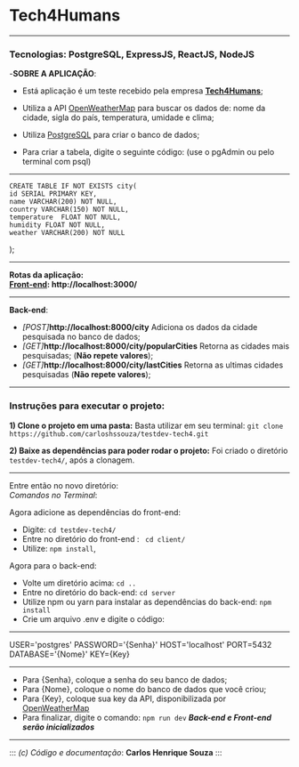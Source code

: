 # Tech4Humans

---

### Tecnologias: PostgreSQL, ExpressJS, ReactJS, NodeJS

-**SOBRE A APLICAÇÃO**:

- Está aplicação é um teste recebido pela empresa **[Tech4Humans](https://www.tech4h.com.br/)**;

- Utiliza a API [OpenWeatherMap](https://openweathermap.org/api) para buscar os dados de: nome da cidade, sigla do país, temperatura, umidade e clima;

- Utiliza [PostgreSQL](https://www.postgresql.org) para criar o banco de dados;
- Para criar a tabela, digite o seguinte código: (use o pgAdmin ou pelo terminal com psql)

---

    CREATE TABLE IF NOT EXISTS city(
    id SERIAL PRIMARY KEY,
    name VARCHAR(200) NOT NULL,
    country VARCHAR(150) NOT NULL,
    temperature  FLOAT NOT NULL,
    humidity FLOAT NOT NULL,
    weather VARCHAR(200) NOT NULL

);

---

**Rotas da aplicação:**  
**[Front-end](http://localhost:3000): http://localhost:3000/**

---

**Back-end**:

- _[POST]_**http://localhost:8000/city** Adiciona os dados da cidade pesquisada no banco de dados;
- _[GET]_**http://localhost:8000/city/popularCities** Retorna as cidades mais pesquisadas; (**Não repete valores**);
- _[GET]_**http://localhost:8000/city/lastCities** Retorna as ultimas cidades pesquisadas (**Não repete valores**);

---

### **Instruções para executar o projeto:**

**1) Clone o projeto em uma pasta:**
Basta utilizar em seu terminal:
`git clone https://github.com/carloshssouza/testdev-tech4.git`

**2) Baixe as dependências para poder rodar o projeto:**
Foi criado o diretório `testdev-tech4/`, após a clonagem.

---

Entre então no novo diretório:  
_Comandos no Terminal_:

Agora adicione as dependências do front-end:

- Digite: `cd testdev-tech4/`
- Entre no diretório do front-end : ` cd client/`
- Utilize: `npm install`,

Agora para o back-end:

- Volte um diretório acima: `cd ..`
- Entre no diretório do back-end: `cd server`
- Utilize npm ou yarn para instalar as dependências do back-end: `npm install`
- Crie um arquivo .env e digite o código:

---

USER='postgres'
PASSWORD='{Senha}'
HOST='localhost'
PORT=5432
DATABASE='{Nome}'
KEY={Key}

---

- Para {Senha}, coloque a senha do seu banco de dados;
- Para {Nome}, coloque o nome do banco de dados que você criou;
- Para {Key}, coloque sua key da API, disponibilizada por [OpenWeatherMap](https://openweathermap.org/api)
- Para finalizar, digite o comando: `npm run dev`
  **_Back-end e Front-end serão inicializados_**

---

:::
_(c) Código e documentação_: **Carlos Henrique Souza**
:::

